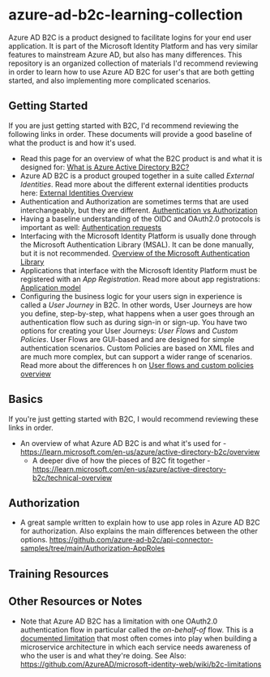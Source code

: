 # azure-ad-b2c-learning-collection

Azure AD B2C is a product designed to facilitate logins for your end user application. It is part of the Microsoft Identity Platform and has very similar features to mainstream Azure AD, but also has many differences. This repository is an organized collection of materials I'd recommend reviewing in order to learn how to use Azure AD B2C for user's that are both getting started, and also implementing more complicated scenarios.

## Getting Started

If you are just getting started with B2C, I'd recommend reviewing the following links in order. These documents will provide a good baseline of what the product is and how it's used. 

- Read this page for an overview of what the B2C product is and what it is designed for: [What is Azure Active Directory B2C?](https://learn.microsoft.com/en-us/azure/active-directory-b2c/overview)
- Azure AD B2C is a product grouped together in a suite called *External Identities*. Read more about the different external identities products here: [External Identities Overview](https://learn.microsoft.com/en-us/azure/active-directory/external-identities/external-identities-overview)
- Authentication and Authorization are sometimes terms that are used interchangeably, but they are different. [Authentication vs Authorization](https://learn.microsoft.com/en-us/azure/active-directory/develop/authentication-vs-authorization)
- Having a baseline understanding of the OIDC and OAuth2.0 protocols is important as well: [Authentication requests](https://learn.microsoft.com/en-us/azure/active-directory/develop/v2-app-types)
- Interfacing with the Microsoft Identity Platform is usually done through the Microsoft Authentication Library (MSAL). It can be done manually, but it is not recommended. [Overview of the Microsoft Authentication Library](https://learn.microsoft.com/en-us/azure/active-directory/develop/msal-overview)
- Applications that interface with the Microsoft Identity Platform must be registered with an *App Registration*. Read more about app registrations: [Application model](https://learn.microsoft.com/en-us/azure/active-directory/develop/application-model)
- Configuring the business logic for your users sign in experience is called a *User Journey* in B2C. In other words, User Journeys are how you define, step-by-step, what happens when a user goes through an authentication flow such as during sign-in or sign-up. You have two options for creating your User Journeys: *User Flows* and *Custom Policies*. User Flows are GUI-based and are designed for simple authentication scenarios. Custom Policies are based on XML files and are much more complex, but can support a wider range of scenarios. Read more about the differences h on [User flows and custom policies overview](https://learn.microsoft.com/en-us/azure/active-directory-b2c/user-flow-overview)


## Basics

If you're just getting started with B2C, I would recommend reviewing these links in order. 

- An overview of what Azure AD B2C is and what it's used for - https://learn.microsoft.com/en-us/azure/active-directory-b2c/overview
  - A deeper dive of how the pieces of B2C fit together - https://learn.microsoft.com/en-us/azure/active-directory-b2c/technical-overview

## Authorization

- A great sample written to explain how to use app roles in Azure AD B2C for authorization. Also explains the main differences between the other options. https://github.com/azure-ad-b2c/api-connector-samples/tree/main/Authorization-AppRoles

## Training Resources


## Other Resources or Notes

- Note that Azure AD B2C has a limitation with one OAuth2.0 authentication flow in particular called the *on-behalf-of* flow. This is a [documented limitation](https://learn.microsoft.com/en-us/azure/active-directory-b2c/access-tokens) that most often comes into play when building a microservice architecture in which each service needs awareness of who the user is and what they're doing. See Also: https://github.com/AzureAD/microsoft-identity-web/wiki/b2c-limitations 